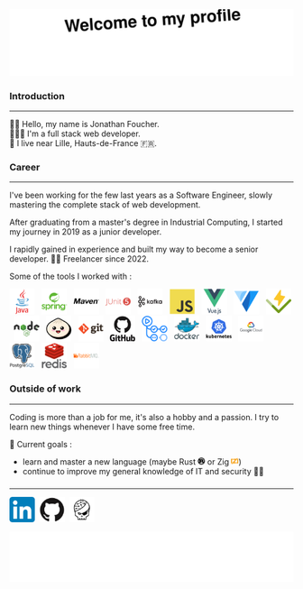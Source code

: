 <picture>
    <img src="/assets/images/header.svg" alt="Welcome to my profile" />
</picture>

###  Introduction

---
👋🏻 Hello, my name is Jonathan Foucher.<br>
🧑🏻‍💻 I'm a full stack web developer.<br>
📌 I live near Lille, Hauts-de-France 🇫🇷.

###
### Career

---
I've been working for the few last years as a Software Engineer, slowly mastering the complete stack of web development.

After graduating from a master's degree in Industrial Computing, I started my journey in 2019 as a junior developer.

I rapidly gained in experience and built my way to become a senior developer. ⛓️‍💥 Freelancer since 2022.

Some of the tools I worked with :

<picture>
    <img src="/assets/dev-icons/java.svg" alt="java" height="45" />
</picture>&nbsp;
<picture>
    <img src="/assets/dev-icons/spring.svg" alt="spring" height="45" />
</picture>&nbsp;
<picture>
    <img src="/assets/dev-icons/maven.svg" alt="maven" height="45" />
</picture>&nbsp;
<picture>
    <img src="/assets/dev-icons/junit.svg" alt="junit" height="45" />
</picture>&nbsp;
<picture>
    <img src="/assets/dev-icons/kafka.svg" alt="kafka" height="45" />
</picture>&nbsp;
<picture>
    <img src="/assets/dev-icons/javascript.svg" alt="javascript" height="45" />
</picture>&nbsp;
<picture>
    <img src="/assets/dev-icons/vuejs.svg" alt="vuejs" height="45" />
</picture>&nbsp;
<picture>
    <img src="/assets/dev-icons/vuetify.svg" alt="vuetify" height="45" />
</picture>&nbsp;
<picture>
    <img src="/assets/dev-icons/vitest.svg" alt="vitest" height="45" />
</picture>&nbsp;
<picture>
    <img src="/assets/dev-icons/nodejs.svg" alt="nodejs" height="45" />
</picture>&nbsp;
<picture>
    <img src="/assets/dev-icons/bun.svg" alt="bun" height="45" />
</picture>&nbsp;
<picture>
    <img src="/assets/dev-icons/git.svg" alt="git" height="45" />
</picture>&nbsp;
<picture>
    <img src="/assets/dev-icons/github.svg" alt="github" height="45" />
</picture>&nbsp;
<picture>
    <img src="/assets/dev-icons/github-actions.svg" alt="github-actions" height="45" />
</picture>&nbsp;
<picture>
    <img src="/assets/dev-icons/docker.svg" alt="docker" height="45" />
</picture>&nbsp;
<picture>
    <img src="/assets/dev-icons/kubernetes.svg" alt="kubernetes" height="45" />
</picture>&nbsp;
<picture>
    <img src="/assets/dev-icons/gcp.svg" alt="gcp" height="45" />
</picture>&nbsp;
<picture>
    <img src="/assets/dev-icons/postgresql.svg" alt="postgresql" height="45" />
</picture>&nbsp;
<picture>
    <img src="/assets/dev-icons/redis.svg" alt="redis" height="45" />
</picture>&nbsp;
<picture>
    <img src="/assets/dev-icons/rabbitmq.svg" alt="rabbitmq" height="45" />
</picture>&nbsp;

###
### Outside of work

---
Coding is more than a job for me, it's also a hobby and a passion. I try to learn new things whenever I have some free time.

🎯 Current goals :
- learn and master a new language (maybe Rust <picture><img src="/assets/dev-icons/rust.svg" alt="" height="13" /></picture> or Zig <picture><img src="/assets/dev-icons/zig.svg" alt="" height="13" /></picture>)
- continue to improve my general knowledge of IT and security 🏴‍☠️

###

---
[<img src="/assets/icons/linkedin.png" alt="linkedin" height="45" />](https://www.linkedin.com/in/jonathanfoucher)&nbsp;
[<img src="/assets/icons/github.svg" alt="github" height="45" />](https://jonathan-foucher.github.io)&nbsp;
[<img src="/assets/icons/rootme.svg" alt="rootme" height="45" />](https://www.root-me.org/Jonathan-608847)&nbsp;

<picture>
    <img src="/assets/images/footer.svg" alt="" />
</picture>